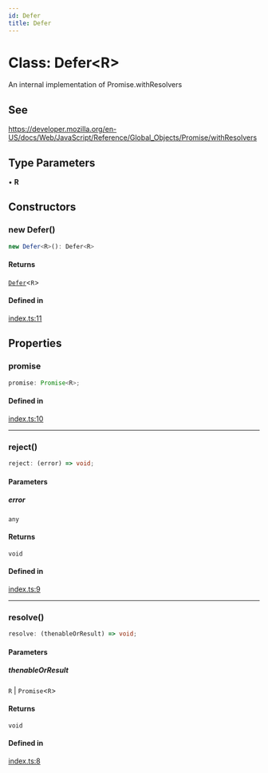 ```yaml
---
id: Defer
title: Defer
---
```


# Class: Defer\<R\>

An internal implementation of Promise.withResolvers

## See

https://developer.mozilla.org/en-US/docs/Web/JavaScript/Reference/Global_Objects/Promise/withResolvers

## Type Parameters

• **R**

## Constructors

### new Defer()

```ts
new Defer<R>(): Defer<R>
```

#### Returns

[`Defer`](defer.md)\<`R`\>

#### Defined in

[index.ts:11](https://github.com/Vibrant-Colors/node-vibrant/blob/main/packages/vibrant-types/src/index.ts#L11)

## Properties

### promise

```ts
promise: Promise<R>;
```

#### Defined in

[index.ts:10](https://github.com/Vibrant-Colors/node-vibrant/blob/main/packages/vibrant-types/src/index.ts#L10)

***

### reject()

```ts
reject: (error) => void;
```

#### Parameters

##### error

`any`

#### Returns

`void`

#### Defined in

[index.ts:9](https://github.com/Vibrant-Colors/node-vibrant/blob/main/packages/vibrant-types/src/index.ts#L9)

***

### resolve()

```ts
resolve: (thenableOrResult) => void;
```

#### Parameters

##### thenableOrResult

`R` | `Promise`\<`R`\>

#### Returns

`void`

#### Defined in

[index.ts:8](https://github.com/Vibrant-Colors/node-vibrant/blob/main/packages/vibrant-types/src/index.ts#L8)
